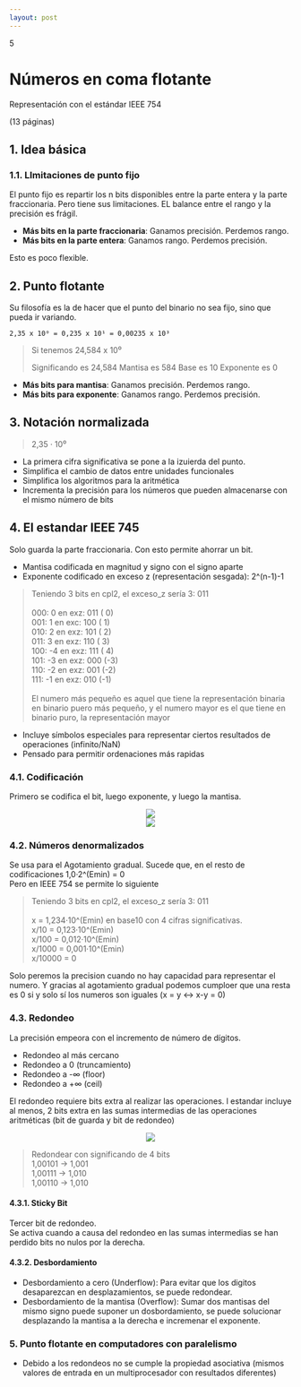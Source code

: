 ```yaml
--- 
layout: post
---
```

<div class="header">
  <div class="numbrerUnit">5</div>
  <h1>Números en coma flotante</h1>
  <subtitle>Representación con el estándar IEEE 754</subtitle>
</div>

(13 páginas)

## 1. Idea básica
### 1.1. LImitaciones de punto fijo

El punto fijo es repartir los n bits disponibles entre la parte entera y la parte fraccionaria. Pero tiene sus limitaciones. EL balance entre el rango y la precisión es frágil.
  - **Más bits en la parte fraccionaria**: Ganamos precisión. Perdemos rango.
  - **Más bits en la parte entera**: Ganamos rango. Perdemos precisión.
  
Esto es poco flexible.

## 2. Punto flotante
Su filosofía es la de hacer que el punto del binario no sea fijo, sino que pueda ir variando.

```print
2,35 x 10⁰ = 0,235 x 10¹ = 0,00235 x 10³
```

> Si tenemos 24,584 x 10⁰
>
> Significando es 24,584
> Mantisa es 584
> Base es 10
> Exponente es 0
>

  - **Más bits para mantisa**: Ganamos precisión. Perdemos rango.
  - **Más bits para exponente**: Ganamos rango. Perdemos precisión.


## 3. Notación normalizada

> 2,35 · 10⁰

  - La primera cifra significativa se pone a la izuierda del punto.
  - Simplifica el cambio de datos entre unidades funcionales
  - Simplifica los algoritmos para la aritmética
  - Incrementa la precisión para los números que pueden almacenarse con el mismo número de bits

## 4. El estandar IEEE 745

Solo guarda la parte fraccionaria. Con esto permite ahorrar un bit.

  - Mantisa codificada en magnitud y signo con el signo aparte
  - Exponente codificado en exceso z (representación sesgada): 2^(n-1)-1

<blockquote>
  Teniendo 3 bits en cpl2, el exceso_z sería 3: 011<br>
  <br>
  000:  0   en exz: 011 ( 0)<br>
  001:  1   en exc: 100 ( 1)<br>
  010:  2   en exz: 101 ( 2)<br>
  011:  3   en exz: 110 ( 3)<br>
  100: -4   en exz: 111 ( 4)<br>
  101: -3   en exz: 000 (-3)<br>
  110: -2   en exz: 001 (-2)<br>
  111: -1   en exz: 010 (-1)<br>
  <br>
  El numero más pequeño es aquel que tiene la representación binaria en binario puero más pequeño, y el numero mayor es el que tiene en binario puro, la representación mayor
</blockquote>

  - Incluye símbolos especiales para representar ciertos resultados de operaciones (infinito/NaN)
  - Pensado para permitir ordenaciones más rapidas
 
### 4.1. Codificación
Primero se codifica el bit, luego exponente, y luego la mantisa.
<center><img src="https://i.gyazo.com/528ae097e5f58fffe3f45ef5905cd082.png"></center>

<center><img src="https://i.gyazo.com/1522416746a69cf8e779ce62ff488f4c.png"></center>


### 4.2. Números denormalizados
Se usa para el Agotamiento gradual. Sucede que, en el resto de codificaciones 1,0·2^(Emin) = 0
<br>
Pero en IEEE 754 se permite lo siguiente
<blockquote>
  Teniendo 3 bits en cpl2, el exceso_z sería 3: 011<br>
  <br>
  x = 1,234·10^(Emin) en base10 con 4 cifras significativas.
  <br>
  x/10 = 0,123·10^(Emin)<br>
  x/100 = 0,012·10^(Emin)<br>
  x/1000 = 0,001·10^(Emin)<br>
  x/10000 = 0
  <br>
</blockquote>

Solo peremos la precision cuando no hay capacidad para representar el numero. Y gracias al agotamiento gradual podemos cumploer que una resta es 0 si y solo sí los numeros son iguales (x = y ↔ x-y = 0) 

### 4.3. Redondeo
La precisión empeora con el incremento de número de dígitos.
 - Redondeo al más cercano
 - Redondeo a 0 (truncamiento)
 - Redondeo a -∞ (floor)
 - Redondeo a +∞ (ceil)

El redondeo requiere bits extra al realizar las operaciones. l estandar incluye al menos, 2 bits extra en las sumas intermedias de las operaciones aritméticas (bit de guarda y bit de redondeo)

<center><img src="https://i.gyazo.com/f9a8213557255cea1acf89df2e7fc0be.png"></center>

<blockquote>
  Redondear con significando de 4 bits<br>
  1,00101 -> 1,001<br>
  1,00111 -> 1,010<br>
  1,00110 -> 1,010<br>
</blockquote>
 
#### 4.3.1. Sticky Bit
Tercer bit de redondeo.<br>
Se activa cuando a causa del redondeo en las sumas intermedias se han perdido bits no nulos por la derecha.


#### 4.3.2. Desbordamiento
 - Desbordamiento a cero (Underflow): Para evitar que los digitos desaparezcan en desplazamientos, se puede redondear.
 - Desbordamiento de la mantisa (Overflow): Sumar dos mantisas del mismo signo puede suponer un dosbordamiento, se puede solucionar desplazando la mantisa a la derecha e incremenar el exponente.

### 5. Punto flotante en computadores con paralelismo
 -  Debido a los redondeos no se cumple la propiedad asociativa (mismos valores de entrada en un multiprocesador con resultados diferentes)

<br><br>
